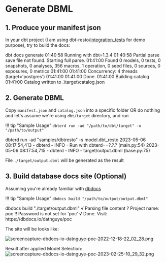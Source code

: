 # Generate DBML

## 1. Produce your manifest json

In your dbt project (I am using dbt-resto/[integration_tests](https://github.com/datnguye/dbt-resto) for demo purpose), try to build the docs:

<div class="termynal" data-ty-startDelay="600">
    <span data-ty="input" data-ty-prompt="$ ~/repo>">dbt docs generate</span>
    <span data-ty>01:40:58  Running with dbt=1.3.4</span>
    <span data-ty>01:40:58  Partial parse save file not found. Starting full parse.</span>
    <span data-ty>01:41:00  Found 0 models, 0 tests, 0 snapshots, 0 analyses, 356 macros, 1 operation, 0 seed files, 0 sources, 0 exposures, 0 metrics</span>
    <span data-ty>01:41:00  </span>
    <span data-ty>01:41:00  Concurrency: 4 threads (target='postgres')</span>
    <span data-ty>01:41:00  </span>
    <span data-ty>01:41:00  Done.</span>
    <span data-ty>01:41:00  Building catalog</span>
    <span data-ty>01:41:00  Catalog written to .\target\catalog.json</span>
</div>

## 2. Generate DBML

Copy `manifest.json` and `catalog.json` into a specific folder OR do nothing and let's assume we're using `dbt/target` directory, and run

!!! tip "Sample Usage"
    `dbterd run -ad "/path/to/dbt/target" -o "/path/to/output"`

<div class="termynal" data-ty-startDelay="1200">
    <span data-ty="input" data-ty-prompt="$ ~/repo>">dbterd run -ad "samples/dbtresto" -s model.dbt_resto</span>
    <span data-ty>2023-05-06 08:17:54,413 - dbterd - INFO - Run with dbterd==?.?.? (main.py:54)</span>
    <span data-ty>2023-05-06 08:17:54,715 - dbterd - INFO - target/output.dbml (base.py:75)</span>
</div>

File `./target/output.dbml` will be generated as the result

## 3. Build database docs site (Optional)

Assuming you're already familiar with [dbdocs](https://dbdocs.io/docs#installation)

!!! tip "Sample Usage"
    `dbdocs build "/path/to/output/output.dbml"`

<div class="termynal" data-ty-startDelay="600">
    <span data-ty="input" data-ty-prompt="$ ~/repo>">dbdocs build "./target/output.dbml"</span>
    <span data-ty>√ Parsing file content</span>
    <span data-ty>? Project name:  poc</span>
    <span data-ty>‼ Password is not set for 'poc'</span>
    <span data-ty>√ Done. Visit: https://dbdocs.io/datnguye/poc</span>
</div>

The site will be looks like:

![screencapture-dbdocs-io-datnguye-poc-2022-12-18-22_02_28.png](https://raw.githubusercontent.com/datnguye/dbterd/main/assets/images/screencapture-dbdocs-io-datnguye-poc-2022-12-18-22_02_28.png)

Result after applied Model Selection:
![screencapture-dbdocs-io-datnguye-poc-2023-02-25-10_29_32.png](https://raw.githubusercontent.com/datnguye/dbterd/main/assets/images/screencapture-dbdocs-io-datnguye-poc-2023-02-25-10_29_32.png)

